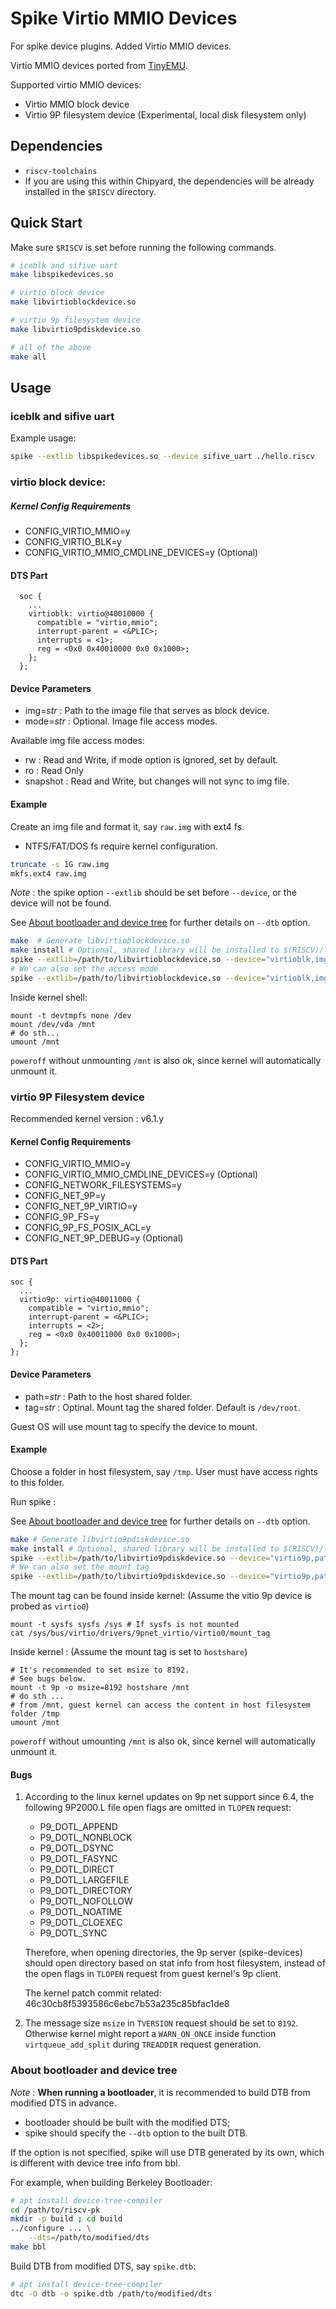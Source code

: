 # Spike Virtio MMIO Devices

For spike device plugins. Added Virtio MMIO devices.

Virtio MMIO devices ported from [TinyEMU](https://www.bellard.org/tinyemu/).

Supported virtio MMIO devices:
- Virtio MMIO block device
- Virtio 9P filesystem device (Experimental, local disk filesystem only)

## Dependencies

- `riscv-toolchains`
- If you are using this within Chipyard, the dependencies will be already installed in the `$RISCV` directory.

## Quick Start

Make sure `$RISCV` is set before running the following commands.

```bash
# iceblk and sifive uart
make libspikedevices.so

# virtio block device
make libvirtioblockdevice.so

# virtio 9p filesystem device
make libvirtio9pdiskdevice.so

# all of the above
make all
```

## Usage
### iceblk and sifive uart
Example usage:

```bash
spike --extlib libspikedevices.so --device sifive_uart ./hello.riscv
```
### virtio block device:

##### Kernel Config Requirements
- CONFIG_VIRTIO_MMIO=y
- CONFIG_VIRTIO_BLK=y
- CONFIG_VIRTIO_MMIO_CMDLINE_DEVICES=y (Optional)

#### DTS Part
```
  soc {
    ...
    virtioblk: virtio@40010000 {
      compatible = "virtio,mmio";
      interrupt-parent = <&PLIC>;
      interrupts = <1>;
      reg = <0x0 0x40010000 0x0 0x1000>;
    };
  };
```

#### Device Parameters

- img=*str* : Path to the image file that serves as block device. 
- mode=*str* : Optional. Image file access modes.


Available img file access modes:
- rw : Read and Write, if mode option is ignored, set by default.
- ro : Read Only
- snapshot : Read and Write, but changes will not sync to img file.

#### Example
Create an img file and format it, say `raw.img` with ext4 fs.
- NTFS/FAT/DOS fs require kernel configuration.
```bash
truncate -s 1G raw.img
mkfs.ext4 raw.img
```

*Note* : the spike option `--extlib` should be set before `--device`, or the device will not be found.

See [About bootloader and device tree](#about-bootloader-and-device-tree) for further details on `--dtb` option.

```bash
make  # Generate libvirtioblockdevice.so
make install # Optional, shared library will be installed to $(RISCV)/lib
spike --extlib=/path/to/libvirtioblockdevice.so --device="virtioblk,img=raw.img" --dtb=spike.dtb bbl
# We can also set the access mode 
spike --extlib=/path/to/libvirtioblockdevice.so --device="virtioblk,img=raw.img,mode=snapshot" --dtb=spike.dtb bbl
```

Inside kernel shell:
```ash
mount -t devtmpfs none /dev
mount /dev/vda /mnt
# do sth...
umount /mnt
```
`poweroff` without unmounting `/mnt` is also ok, since kernel will automatically unmount it.

### virtio 9P Filesystem device

Recommended kernel version : v6.1.y

#### Kernel Config Requirements
- CONFIG_VIRTIO_MMIO=y
- CONFIG_VIRTIO_MMIO_CMDLINE_DEVICES=y (Optional)
- CONFIG_NETWORK_FILESYSTEMS=y
- CONFIG_NET_9P=y
- CONFIG_NET_9P_VIRTIO=y
- CONFIG_9P_FS=y
- CONFIG_9P_FS_POSIX_ACL=y
- CONFIG_NET_9P_DEBUG=y (Optional)

#### DTS Part
```
soc {
  ...
  virtio9p: virtio@40011000 {
    compatible = "virtio,mmio";
    interrupt-parent = <&PLIC>;
    interrupts = <2>;
    reg = <0x0 0x40011000 0x0 0x1000>;
  };
};
```

#### Device Parameters

- path=*str* : Path to the host shared folder.
- tag=*str* : Optinal. Mount tag the shared folder. Default is `/dev/root`.

Guest OS will use mount tag to specify the device to mount.

#### Example

Choose a folder in host filesystem, say `/tmp`. User must have access rights to this folder.

Run spike :

See [About bootloader and device tree](#about-bootloader-and-device-tree) for further details on `--dtb` option.

```bash
make # Generate libvirtio9pdiskdevice.so
make install # Optional, shared library will be installed to $(RISCV)/lib
spike --extlib=/path/to/libvirtio9pdiskdevice.so --device="virtio9p,path=/tmp" --dtb=spike.dtb bbl
# We can also set the mount tag 
spike --extlib=/path/to/libvirtio9pdiskdevice.so --device="virtio9p,path=/tmp,tag=hostshare" --dtb=spike.dtb bbl
```

The mount tag can be found inside kernel: (Assume the vitio 9p device is probed as `virtio0`)


```ash
mount -t sysfs sysfs /sys # If sysfs is not mounted
cat /sys/bus/virtio/drivers/9pnet_virtio/virtio0/mount_tag
```


Inside kernel : (Assume the mount tag is set to `hostshare`)
```ash
# It's recommended to set msize to 8192.
# See bugs below.
mount -t 9p -o msize=8192 hostshare /mnt 
# do sth ...
# from /mnt, guest kernel can access the content in host filesystem folder /tmp
umount /mnt
```
`poweroff` without umounting `/mnt` is also ok, since kernel will automatically unmount it.

#### Bugs

1. According to the linux kernel updates on 9p net support since 6.4, the following 9P2000.L file open flags are omitted in `TLOPEN` request:
    * P9_DOTL_APPEND
    * P9_DOTL_NONBLOCK
    * P9_DOTL_DSYNC
    * P9_DOTL_FASYNC
    * P9_DOTL_DIRECT
    * P9_DOTL_LARGEFILE
    * P9_DOTL_DIRECTORY
    * P9_DOTL_NOFOLLOW
    * P9_DOTL_NOATIME
    * P9_DOTL_CLOEXEC
    * P9_DOTL_SYNC

    Therefore, when opening directories, the 9p server (spike-devices) should open directory based on stat info from host filesystem, instead of the open flags in `TLOPEN` request from guest kernel's 9p client.

    The kernel patch commit related:
46c30cb8f5393586c6ebc7b53a235c85bfac1de8

2. The message size `msize` in
`TVERSION` request should be set to `8192`. Otherwise kernel might report a `WARN_ON_ONCE` inside function `virtqueue_add_split` during `TREADDIR` request generation.


### About bootloader and device tree

*Note* : **When running a bootloader**, it is recommended to build DTB from modified DTS in advance. 
- bootloader should be built with the modified DTS;
- spike should specify the `--dtb` option to the built DTB. 

If the option is not specified, spike will use DTB generated by its own, which is different with device tree info from bbl. 

For example, when building Berkeley Bootloader:

```bash
# apt install device-tree-compiler
cd /path/to/riscv-pk
mkdir -p build ; cd build
../configure ... \
    --dts=/path/to/modified/dts
make bbl
```

Build DTB from modified DTS, say `spike.dtb`:
```bash
# apt install device-tree-compiler
dtc -O dtb -o spike.dtb /path/to/modified/dts
```


